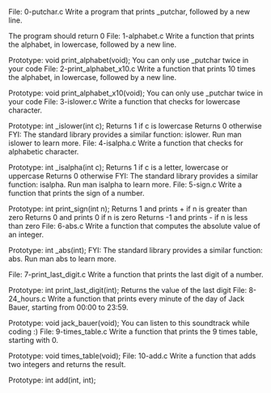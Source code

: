 File: 0-putchar.c Write a program that prints _putchar, followed by a new line.

The program should return 0
File: 1-alphabet.c Write a function that prints the alphabet, in lowercase, followed by a new line.

Prototype: void print_alphabet(void);
You can only use _putchar twice in your code
File: 2-print_alphabet_x10.c Write a function that prints 10 times the alphabet, in lowercase, followed by a new line.

Prototype: void print_alphabet_x10(void);
You can only use _putchar twice in your code
File: 3-islower.c Write a function that checks for lowercase character.

Prototype: int _islower(int c);
Returns 1 if c is lowercase
Returns 0 otherwise
FYI: The standard library provides a similar function: islower. Run man islower to learn more.
File: 4-isalpha.c Write a function that checks for alphabetic character.

Prototype: int _isalpha(int c);
Returns 1 if c is a letter, lowercase or uppercase
Returns 0 otherwise
FYI: The standard library provides a similar function: isalpha. Run man isalpha to learn more.
File: 5-sign.c Write a function that prints the sign of a number.

Prototype: int print_sign(int n);
Returns 1 and prints + if n is greater than zero
Returns 0 and prints 0 if n is zero
Returns -1 and prints - if n is less than zero
File: 6-abs.c Write a function that computes the absolute value of an integer.

Prototype: int _abs(int);
FYI: The standard library provides a similar function: abs. Run man abs to learn more.

File: 7-print_last_digit.c Write a function that prints the last digit of a number.

Prototype: int print_last_digit(int);
Returns the value of the last digit
File: 8-24_hours.c Write a function that prints every minute of the day of Jack Bauer, starting from 00:00 to 23:59.

Prototype: void jack_bauer(void);
You can listen to this soundtrack while coding :)
File: 9-times_table.c Write a function that prints the 9 times table, starting with 0.

Prototype: void times_table(void);
File: 10-add.c
Write a function that adds two integers and returns the result.

Prototype: int add(int, int);
